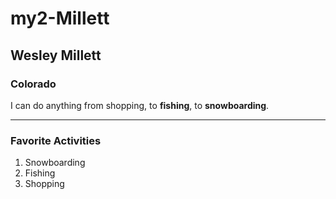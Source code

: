 # my2-Millett

## Wesley Millett
### Colorado
I can do anything from shopping, to __fishing__, to __snowboarding__.

---
### Favorite Activities
  1. Snowboarding
  2. Fishing
  3. Shopping